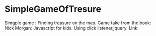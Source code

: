 # SimpleGameOfTresure

Simgple game : Finding treasure on the map. Game take from the book:  Nick Morgan: Javascript for kids.
Using click listener,jquery.
Link:

